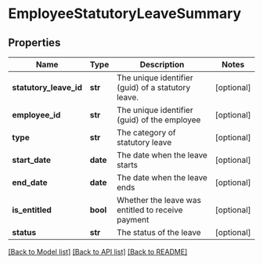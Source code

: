 # EmployeeStatutoryLeaveSummary

## Properties
Name | Type | Description | Notes
------------ | ------------- | ------------- | -------------
**statutory_leave_id** | **str** | The unique identifier (guid) of a statutory leave. | [optional] 
**employee_id** | **str** | The unique identifier (guid) of the employee | [optional] 
**type** | **str** | The category of statutory leave | [optional] 
**start_date** | **date** | The date when the leave starts | [optional] 
**end_date** | **date** | The date when the leave ends | [optional] 
**is_entitled** | **bool** | Whether the leave was entitled to receive payment | [optional] 
**status** | **str** | The status of the leave | [optional] 

[[Back to Model list]](../README.md#documentation-for-models) [[Back to API list]](../README.md#documentation-for-api-endpoints) [[Back to README]](../README.md)


